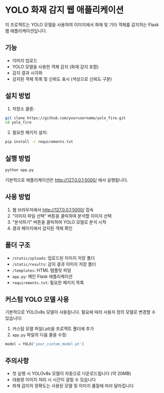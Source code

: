 # YOLO 화재 감지 웹 애플리케이션

이 프로젝트는 YOLO 모델을 사용하여 이미지에서 화재 및 기타 객체를 감지하는 Flask 웹 애플리케이션입니다.

## 기능

- 이미지 업로드
- YOLO 모델을 사용한 객체 감지 (화재 감지 포함)
- 감지 결과 시각화
- 감지된 객체 목록 및 신뢰도 표시 (색상으로 신뢰도 구분)

## 설치 방법

1. 저장소 클론:

```bash
git clone https://github.com/yourusername/yolo_fire.git
cd yolo_fire
```

2. 필요한 패키지 설치:

```bash
pip install -r requirements.txt
```

## 실행 방법

```bash
python app.py
```

기본적으로 애플리케이션은 http://127.0.0.1:5000/ 에서 실행됩니다.

## 사용 방법

1. 웹 브라우저에서 http://127.0.0.1:5000/ 접속
2. "이미지 파일 선택" 버튼을 클릭하여 분석할 이미지 선택
3. "분석하기" 버튼을 클릭하여 YOLO 모델로 분석 시작
4. 결과 페이지에서 감지된 객체 확인

## 폴더 구조

- `/static/uploads`: 업로드된 이미지 저장 폴더
- `/static/results`: 감지 결과 이미지 저장 폴더
- `/templates`: HTML 템플릿 파일
- `app.py`: 메인 Flask 애플리케이션
- `requirements.txt`: 필요한 패키지 목록

## 커스텀 YOLO 모델 사용

기본적으로 YOLOv8s 모델이 사용됩니다. 필요에 따라 사용자 정의 모델로 변경할 수 있습니다:

1. 커스텀 모델 파일(.pt)을 프로젝트 폴더에 추가
2. `app.py` 파일의 다음 줄을 수정:

```python
model = YOLO('your_custom_model.pt')
```

## 주의사항

- 첫 실행 시 YOLOv8s 모델이 자동으로 다운로드됩니다 (약 20MB)
- 대용량 이미지 처리 시 시간이 걸릴 수 있습니다
- 화재 감지의 정확도는 사용된 모델 및 이미지 품질에 따라 달라집니다 